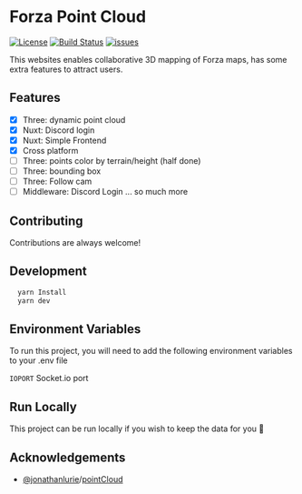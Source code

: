 # Forza Point Cloud
[![License](https://img.shields.io/badge/License-MIT-blue)](#license)
[![Build Status](https://app.travis-ci.com/GREEB/ForzaPointCloud.svg?branch=master)](https://app.travis-ci.com/GREEB/ForzaPointCloud)
[![issues](https://github.com/GREEB/ForzaPointCloud/workflows/todo2issue/badge.svg)](https://github.com/GREEB/ForzaPointCloud/actions?query=workflow:"todo2issue")

This websites enables collaborative 3D mapping of Forza maps, has some extra features to attract users.

## Features

- [x]  Three: dynamic point cloud
- [x]  Nuxt: Discord login
- [x]  Nuxt: Simple Frontend
- [x]  Cross platform
- [ ]  Three: points color by terrain/height (half done)
- [ ]  Three: bounding box
- [ ]  Three: Follow cam
- [ ]  Middleware: Discord Login
... so much more

## Contributing

Contributions are always welcome!


## Development

```bash
  yarn Install
  yarn dev
```
    
## Environment Variables

To run this project, you will need to add the following environment variables to your .env file

`IOPORT` Socket.io port

## Run Locally

This project can be run locally if you wish to keep the data for you 🤨




## Acknowledgements

 - [@jonathanlurie](https://github.com/jonathanlurie)/[pointCloud](https://github.com/jonathanlurie/pointCloud)
